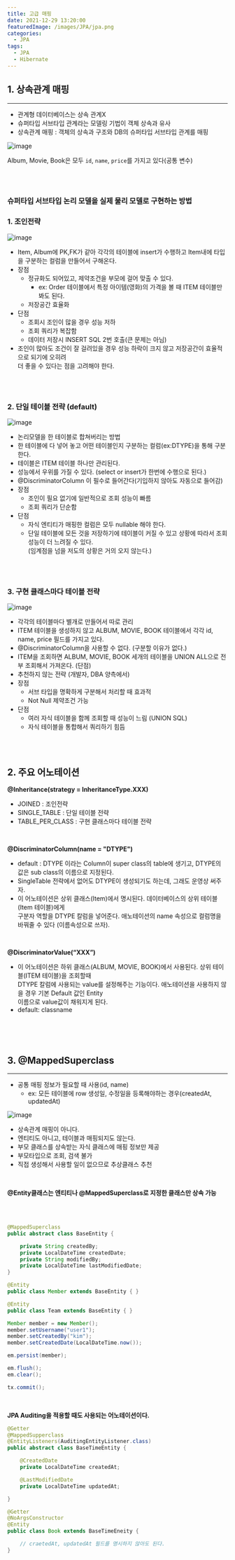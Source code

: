 ```yaml
---
title: 고급 매핑
date: 2021-12-29 13:20:00
featuredImage: /images/JPA/jpa.png
categories:
  - JPA
tags:
  - JPA
  - Hibernate
---
```


## 1. 상속관계 매핑

---

- 관계형 데이터베이스는 상속 관계X
- 슈퍼타입 서브타입 관계라는 모델링 기법이 객체 상속과 유사
- 상속관계 매핑 : 객체의 상속과 구조와 DB의 슈퍼타입 서브타입 관계를 매핑

![image](https://cdn.jsdelivr.net/gh/jaeyeonme/blog@main/static/images/JPA/Untitled%2017.png)

Album, Movie, Book은 모두 `id`, `name`, `price`를 가지고 있다(공통 변수)



<br>

<br>



### 슈퍼타입 서브타입 논리 모델을 실제 물리 모델로 구현하는 방법

### 1. 조인전략

![image](https://cdn.jsdelivr.net/gh/jaeyeonme/blog@main/static/images/JPA/Untitled%2018.png)

- Item, Album에 PK,FK가 같아 각각의 테이블에 insert가 수행하고 Item내에 타입을 구분하는 컬럼을 만들어서 구해온다.
- 장점
  - 정규화도 되어있고, 제약조건을 부모에 걸어 맞출 수 있다.
    - ex: Order 테이블에서 특정 아이템(영화)의 가격을 볼 때 ITEM 테이블만 봐도 된다.
  - 저장공간 효율화
- 단점
  - 조회시 조인이 많을 경우 성능 저하
  - 조회 쿼리가 복잡함
  - 데이터 저장시 INSERT SQL 2번 호출(큰 문제는 아님)
- 조인이 많아도 조건이 잘 걸려있을 경우 성능 하락이 크지 않고 저장공간이 효율적으로 되기에 오히려 <br> 더 좋을 수 있다는 점을 고려해야 한다.



<br>

<br>



### 2. 단일 테이블 전략 (default)

![image](https://cdn.jsdelivr.net/gh/jaeyeonme/blog@main/static/images/JPA/Untitled%2019.png)

- 논리모델을 한 테이블로 합쳐버리는 방법
- 한 테이블에 다 넣어 놓고 어떤 테이블인지 구분하는 컬럼(ex:DTYPE)을 통해 구분한다.
- 테이블은 ITEM 테이블 하나만 관리된다.
- 성능에서 우위를 가질 수 있다. (select or insert가 한번에 수행으로 된다.)
- @DiscriminatorColumn 이 필수로 들어간다(기입하지 않아도 자동으로 들어감)
- 장점
  - 조인이 필요 없기에 일반적으로 조회 성능이 빠름
  - 조회 쿼리가 단순함
- 단점
  - 자식 엔티티가 매핑한 컬럼은 모두 nullable 해야 한다.
  - 단일 테이블에 모든 것을 저장하기에 테이블이 커질 수 있고 상황에 따라서
    조회성능이 더 느려질 수 있다. <br>
    (임계점을 넘을 저도의 상황은 거의 오지 않는다.)
    

<br>

<br>



### 3. 구현 클래스마다 테이블 전략

![image](https://cdn.jsdelivr.net/gh/jaeyeonme/blog@main/static/images/JPA/Untitled%2020.png)

- 각각의 테이블마다 별개로 만들어서 따로 관리
- ITEM 테이블을 생성하지 않고 ALBUM, MOVIE, BOOK 테이블에서 각각 id, name, price 필드를 가지고 있다.
- @DiscriminatorColumn을 사용할 수 없다. (구분할 이유가 없다.)
- ITEM을 조회하면 ALBUM, MOVIE, BOOK 세개의 테이블을 UNION ALL으로 전부 조회해서 가져온다. (단점)
- 추천하지 않는 전략 (개발자, DBA 양측에서)
- 장점
  - 서브 타입을 명확하게 구분해서 처리할 때 효과적
  - Not Null 제약조건 가능
- 단점
  - 여러 자식 테이블을 함께 조회할 때 성능이 느림 (UNION SQL)
  - 자식 테이블을 통합해서 쿼리하기 힘듬


<br>

<br>



## 2. 주요 어노테이션

**@Inheritance(strategy = InheritanceType.XXX)**

- JOINED : 조인전략
- SINGLE_TABLE : 단일 테이블 전략
- TABLE_PER_CLASS : 구현 클래스마다 테이블 전략

<br>

**@DiscriminatorColumn(name = "DTYPE")**

- default : DTYPE 이라는 Column이 super class의 table에 생기고,
DTYPE의 값은 sub class의 이름으로 지정된다.
- SingleTable 전략에서 없어도 DTYPE이 생성되기도 하는데, 그래도 운영상 써주자.
- 이 어노테이션은 상위 클래스(Item)에서 명시된다. 데이터베이스의 상위 테이블(Item 테이블)에게 <br> 구분자 역할을 DTYPE 칼럼을 넣어준다. 애노테이션의 name 속성으로 컬럼명을 바꿔줄 수 있다 (이름속성으로 쓰자).

<br>

**@DiscriminatorValue(“XXX”)**

- 이 어노테이션은 하위 클래스(ALBUM, MOVIE, BOOK)에서 사용된다. 상위 테이블(ITEM 테이블)을 조회할때 <br> DTYPE 칼럼에 사용되는 value를 설정해주는 기능이다. 애노테이션을 사용하지 않을 경우 기본 Default 값인 Entity <br> 이름으로 value값이 채워지게 된다.
- default: classname

<br>

<br>

<br>

## 3. @MappedSuperclass

---

- 공통 매핑 정보가 필요할 때 사용(id, name)
    - ex: 모든 테이블에 row 생성일, 수정일을 등록해야하는 경우(createdAt, updatedAt)

![image](https://cdn.jsdelivr.net/gh/jaeyeonme/blog@main/static/images/JPA/Untitled%2021.png)

- 상속관계 매핑이 아니다.
- 엔티티도 아니고, 테이블과 매핑되지도 않는다.
- 부모 클래스를 상속받는 자식 클래스에 매핑 정보만 제공
- 부모타입으로 조회, 검색 불가
- 직접 생성해서 사용할 일이 없으므로 추상클래스 추천

<br>

**@Entity클래스는 엔티티나 @MappedSuperclass로 지정한 클래스만 상속 가능**


<br>
<br>


```java
@MappedSuperclass
public abstract class BaseEntity {

    private String createdBy;
    private LocalDateTime createdDate;
    private String modifiedBy;
    private LocalDateTime lastModifiedDate;
}
```

```java
@Entity
public class Member extends BaseEntity { }
```

```java
@Entity
public class Team extends BaseEntity { }
```

```java
Member member = new Member();
member.setUsername("user1");
member.setCreatedBy("kim");
member.setCreatedDate(LocalDateTime.now());

em.persist(member);

em.flush();
em.clear();

tx.commit();
```



<br>



**JPA Auditing을 적용할 때도 사용되는 어노테이션이다.**

```java
@Getter
@MappedSupperclass
@EntityListeners(AuditingEntityListener.class)
public abstract class BaseTimeEntity {

    @CreatedDate
    private LocalDateTime createdAt;

    @LastModifiedDate
    private LocalDateTime updatedAt;

}

@Getter
@NoArgsConstructor
@Entity
public class Book extends BaseTimeEneity {

    // craetedAt, updatedAt 필드를 명시하지 않아도 된다.
}
```



<br>

<br>

<br>


